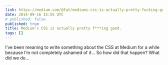 ```yaml
---
link: https://medium.com/@fat/mediums-css-is-actually-pretty-fucking-good-b8e2a6c78b06
date: 2014-09-16 15:55 UTC
# published: false
published: true
title: Medium’s CSS is actually pretty f***ing good.
tags: []
---
```


I’ve been meaning to write something about the CSS at Medium for a while because I’m not completely ashamed of it…
So how did that happen? What did we do…
